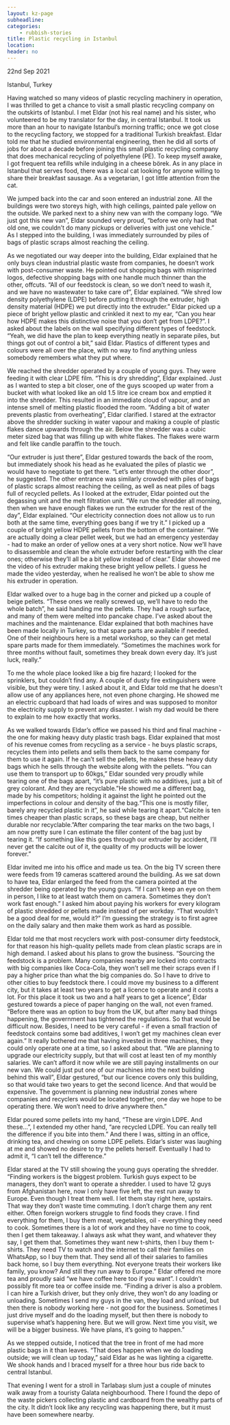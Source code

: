 ```yaml
---
layout: kz-page
subheadline: 
categories:
    - rubbish-stories
title: Plastic recycling in Istanbul
location: 
header: no
---
```


<p class="subheadline">22nd Sep 2021</p>
<p class="subheadline b15">Istanbul, Turkey</p>

Having watched so many videos of plastic recycling machinery in operation, I was thrilled to get a chance to visit a small plastic recycling company on the outskirts of Istanbul. I met Eldar (not his real name) and his sister, who volunteered to be my translator for the day, in central Istanbul. It took us more than an hour to navigate Istanbul’s morning traffic; once we got close to the recycling factory, we stopped for a traditional Turkish breakfast. Eldar told me that he studied environmental engineering, then he did all sorts of jobs for about a decade before joining this small plastic recycling company that does mechanical recycling of polyethylene (PE). To keep myself awake, I got frequent tea refills while indulging in a cheese börek. As in any place in Istanbul that serves food, there was a local cat looking for anyone willing to share their breakfast sausage. As a vegetarian, I got little attention from the cat.

We jumped back into the car and soon entered an industrial zone. All the buildings were two storeys high, with high ceilings, painted pale yellow on the outside. We parked next to a shiny new van with the company logo. “We just got this new van”, Eldar sounded very proud, “before we only had that old one, we couldn’t do many pickups or deliveries with just one vehicle.” As I stepped into the building, I was immediately surrounded by piles of bags of plastic scraps almost reaching the ceiling.

As we negotiated our way deeper into the building, Eldar explained that he only buys clean industrial plastic waste from companies, he doesn’t work with post-consumer waste. He pointed out shopping bags with misprinted logos, defective shopping bags with one handle much thinner than the other, offcuts. “All of our feedstock is clean, so we don’t need to wash it, and we have no wastewater to take care of”, Eldar explained. “We shred low density polyethylene (LDPE) before putting it through the extruder, high density material (HDPE) we put directly into the extruder.” Eldar picked up a piece of bright yellow plastic and crinkled it next to my ear, “Can you hear how HDPE makes this distinctive noise that you don’t get from LDPE?”. I asked about the labels on the wall specifying different types of feedstock. “Yeah, we did have the plan to keep everything neatly in separate piles, but things got out of control a bit,” said Eldar. Plastics of different types and colours were all over the place, with no way to find anything unless somebody remembers what they put where.

We reached the shredder operated by a couple of young guys. They were feeding it with clear LDPE film. “This is dry shredding”, Eldar explained. Just as I wanted to step a bit closer, one of the guys scooped up water from a bucket with what looked like an old 1.5 litre ice cream box and emptied it into the shredder. This resulted in an immediate cloud of vapour, and an intense smell of melting plastic flooded the room. “Adding a bit of water prevents plastic from overheating”, Eldar clarified. I stared at the extractor above the shredder sucking in water vapour and making a couple of plastic flakes dance upwards through the air. Below the shredder was a cubic meter sized bag that was filling up with white flakes. The flakes were warm and felt like candle paraffin to the touch.

“Our extruder is just there”, Eldar gestured towards the back of the room, but immediately shook his head as he evaluated the piles of plastic we would have to negotiate to get there. “Let’s enter through the other door”, he suggested. The other entrance was similarly crowded with piles of bags of plastic scraps almost reaching the ceiling, as well as neat piles of bags full of recycled pellets. As I looked at the extruder, Eldar pointed out the degassing unit and the melt filtration unit. “We run the shredder all morning, then when we have enough flakes we run the extruder for the rest of the day”, Eldar explained. “Our electricity connection does not allow us to run both at the same time, everything goes bang if we try it.” I picked up a couple of bright yellow HDPE pellets from the bottom of the container. “We are actually doing a clear pellet week, but we had an emergency yesterday - had to make an order of yellow ones at a very short notice. Now we’ll have to disassemble and clean the whole extruder before restarting with the clear ones; otherwise they’ll all be a bit yellow instead of clear.” Eldar showed me the video of his extruder making these bright yellow pellets. I guess he made the video yesterday, when he realised he won’t be able to show me his extruder in operation.

Eldar walked over to a huge bag in the corner and picked up a couple of beige pellets. “These ones we really screwed up, we’ll have to redo the whole batch”, he said handing me the pellets. They had a rough surface, and many of them were melted into pancake chape. I’ve asked about the machines and the maintenance. Eldar explained that both machines have been made locally in Turkey, so that spare parts are available if needed. One of their neighbours here is a metal workshop, so they can get metal spare parts made for them immediately. “Sometimes the machines work for three months without fault, sometimes they break down every day. It’s just luck, really.”

To me the whole place looked like a big fire hazard; I looked for the sprinklers, but couldn’t find any. A couple of dusty fire extinguishers were visible, but they were tiny. I asked about it, and Eldar told me that he doesn't allow use of any appliances here, not even phone charging. He showed me an electric cupboard that had loads of wires and was supposed to monitor the electricity supply to prevent any disaster. I wish my dad would be there to explain to me how exactly that works.

As we walked towards Eldar’s office we passed his third and final machine - the one for making heavy duty plastic trash bags. Eldar explained that most of his revenue comes from recycling as a service - he buys plastic scraps, recycles them into pellets and sells them back to the same company for them to use it again. If he can’t sell the pellets, he makes these heavy duty bags which he sells through the website along with the pellets. “You can use them to transport up to 60kgs,” Eldar sounded very proudly while tearing one of the bags apart, “it’s pure plastic with no additives, just a bit of grey colorant. And they are recyclable.”He showed me a different bag, made by his competitors; holding it against the light he pointed out the imperfections in colour and density of the bag.“This one is mostly filler, barely any recycled plastic in it”, he said while tearing it apart.“Calcite is ten times cheaper than plastic scraps, so these bags are cheap, but neither durable nor recyclable.”After comparing the tear marks on the two bags, I am now pretty sure I can estimate the filler content of the bag just by tearing it. “If something like this goes through our extruder by accident, I’ll never get the calcite out of it, the quality of my products will be lower forever.”

Eldar invited me into his office and made us tea. On the big TV screen there were feeds from 19 cameras scattered around the building. As we sat down to have tea, Eldar enlarged the feed from the camera pointed at the shredder being operated by the young guys. “If I can’t keep an eye on them in person, I like to at least watch them on camera. Sometimes they don’t work fast enough.” I asked him about paying his workers for every kilogram of plastic shredded or pellets made instead of per workday. “That wouldn’t be a good deal for me, would it?” I’m guessing the strategy is to first agree on the daily salary and then make them work as hard as possible.

Eldar told me that most recyclers work with post-consumer dirty feedstock, for that reason his high-quality pellets made from clean plastic scraps are in high demand. I asked about his plans to grow the business. “Sourcing the feedstock is a problem. Many companies nearby are locked into contracts with big companies like Coca-Cola, they won’t sell me their scraps even if I pay a higher price than what the big companies do. So I have to drive to other cities to buy feedstock there. I could move my business to a different city, but it takes at least two years to get a licence to operate and it costs a lot. For this place it took us two and a half years to get a licence”, Eldar gestured towards a piece of paper hanging on the wall, not even framed. “Before there was an option to buy from the UK, but after many bad things happening, the government has tightened the regulations. So that would be difficult now. Besides, I need to be very careful - if even a small fraction of feedstock contains some bad additives, I won’t get my machines clean ever again.” It really bothered me that having invested in three machines, they could only operate one at a time, so I asked about that. “We are planning to upgrade our electricity supply, but that will cost at least ten of my monthly salaries. We can’t afford it now while we are still paying installments on our new van. We could just put one of our machines into the next building behind this wall”, Eldar gestured, “but our licence covers only this building, so that would take two years to get the second licence. And that would be expensive. The government is planning new industrial zones where companies and recyclers would be located together, one day we hope to be operating there. We won’t need to drive anywhere then.”

Eldar poured some pellets into my hand, “These are virgin LDPE. And these…”, I extended my other hand, “are recycled LDPE. You can really tell the difference if you bite into them.” And there I was, sitting in an office, drinking tea, and chewing on some LDPE pellets. Eldar’s sister was laughing at me and showed no desire to try the pellets herself. Eventually I had to admit it, “I can’t tell the difference.”

Eldar stared at the TV still showing the young guys operating the shredder. “Finding workers is the biggest problem. Turkish guys expect to be managers, they don’t want to operate a shredder. I used to have 12 guys from Afghanistan here, now I only have five left, the rest run away to Europe. Even though I treat them well. I let them stay right here, upstairs. That way they don’t waste time commuting. I don’t charge them any rent either. Often foreign workers struggle to find foods they crave. I find everything for them, I buy them meat, vegetables, oil - everything they need to cook. Sometimes there is a lot of work and they have no time to cook, then I get them takeaway. I always ask what they want, and whatever they say, I get them that. Sometimes they want new t-shirts, then I buy them t-shirts. They need TV to watch and the internet to call their families on WhatsApp, so I buy them that. They send all of their salaries to families back home, so I buy them everything. Not everyone treats their workers like family, you know? And still they run away to Europe.” Eldar offered me more tea and proudly said “we have coffee here too if you want”. I couldn’t possibly fit more tea or coffee inside me. “Finding a driver is also a problem. I can hire a Turkish driver, but they only drive, they won’t do any loading or unloading. Sometimes I send my guys in the van, they load and unload, but then there is nobody working here - not good for the business. Sometimes I just drive myself and do the loading myself, but then there is nobody to supervise what’s happening here. But we will grow. Next time you visit, we will be a bigger business. We have plans, it’s going to happen.”

As we stepped outside, I noticed that the tree in front of me had more plastic bags in it than leaves. “That does happen when we do loading outside; we will clean up today,” said Eldar as he was lighting a cigarette. We shook hands and I braced myself for a three hour bus ride back to central Istanbul.

That evening I went for a stroll in Tarlabaşı slum just a couple of minutes walk away from a touristy Galata neighbourhood. There I found the depo of the waste pickers collecting plastic and cardboard from the wealthy parts of the city. It didn’t look like any recycling was happening there, but it must have been somewhere nearby.
